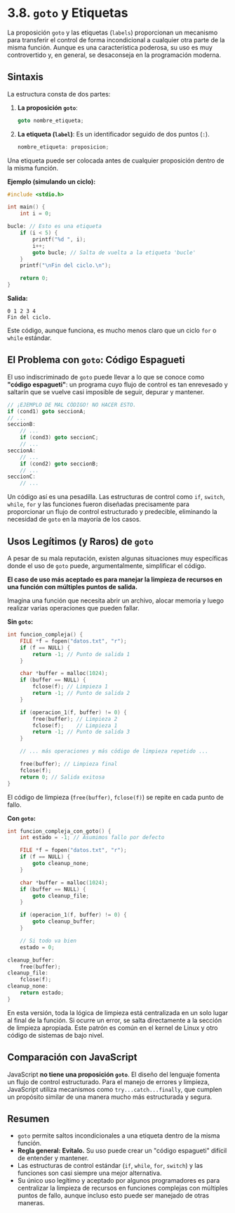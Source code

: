 # 3.8. `goto` y Etiquetas

La proposición `goto` y las etiquetas (`labels`) proporcionan un mecanismo para transferir el control de forma incondicional a cualquier otra parte de la misma función. Aunque es una característica poderosa, su uso es muy controvertido y, en general, se desaconseja en la programación moderna.

## Sintaxis

La estructura consta de dos partes:

1.  **La proposición `goto`**:

    ```c
    goto nombre_etiqueta;
    ```

2.  **La etiqueta (`label`)**: Es un identificador seguido de dos puntos (`:`).
    ```c
    nombre_etiqueta: proposicion;
    ```

Una etiqueta puede ser colocada antes de cualquier proposición dentro de la misma función.

**Ejemplo (simulando un ciclo):**

```c
#include <stdio.h>

int main() {
    int i = 0;

bucle: // Esto es una etiqueta
    if (i < 5) {
        printf("%d ", i);
        i++;
        goto bucle; // Salta de vuelta a la etiqueta 'bucle'
    }
    printf("\nFin del ciclo.\n");

    return 0;
}
```

**Salida:**

```
0 1 2 3 4
Fin del ciclo.
```

Este código, aunque funciona, es mucho menos claro que un ciclo `for` o `while` estándar.

## El Problema con `goto`: Código Espagueti

El uso indiscriminado de `goto` puede llevar a lo que se conoce como **"código espagueti"**: un programa cuyo flujo de control es tan enrevesado y saltarín que se vuelve casi imposible de seguir, depurar y mantener.

```c
// ¡EJEMPLO DE MAL CÓDIGO! NO HACER ESTO.
if (cond1) goto seccionA;
// ...
seccionB:
    // ...
    if (cond3) goto seccionC;
    // ...
seccionA:
    // ...
    if (cond2) goto seccionB;
    // ...
seccionC:
    // ...
```

Un código así es una pesadilla. Las estructuras de control como `if`, `switch`, `while`, `for` y las funciones fueron diseñadas precisamente para proporcionar un flujo de control estructurado y predecible, eliminando la necesidad de `goto` en la mayoría de los casos.

## Usos Legítimos (y Raros) de `goto`

A pesar de su mala reputación, existen algunas situaciones muy específicas donde el uso de `goto` puede, argumentalmente, simplificar el código.

**El caso de uso más aceptado es para manejar la limpieza de recursos en una función con múltiples puntos de salida.**

Imagina una función que necesita abrir un archivo, alocar memoria y luego realizar varias operaciones que pueden fallar.

**Sin `goto`:**

```c
int funcion_compleja() {
    FILE *f = fopen("datos.txt", "r");
    if (f == NULL) {
        return -1; // Punto de salida 1
    }

    char *buffer = malloc(1024);
    if (buffer == NULL) {
        fclose(f); // Limpieza 1
        return -1; // Punto de salida 2
    }

    if (operacion_1(f, buffer) != 0) {
        free(buffer); // Limpieza 2
        fclose(f);    // Limpieza 1
        return -1; // Punto de salida 3
    }

    // ... más operaciones y más código de limpieza repetido ...

    free(buffer); // Limpieza final
    fclose(f);
    return 0; // Salida exitosa
}
```

El código de limpieza (`free(buffer)`, `fclose(f)`) se repite en cada punto de fallo.

**Con `goto`:**

```c
int funcion_compleja_con_goto() {
    int estado = -1; // Asumimos fallo por defecto

    FILE *f = fopen("datos.txt", "r");
    if (f == NULL) {
        goto cleanup_none;
    }

    char *buffer = malloc(1024);
    if (buffer == NULL) {
        goto cleanup_file;
    }

    if (operacion_1(f, buffer) != 0) {
        goto cleanup_buffer;
    }

    // Si todo va bien
    estado = 0;

cleanup_buffer:
    free(buffer);
cleanup_file:
    fclose(f);
cleanup_none:
    return estado;
}
```

En esta versión, toda la lógica de limpieza está centralizada en un solo lugar al final de la función. Si ocurre un error, se salta directamente a la sección de limpieza apropiada. Este patrón es común en el kernel de Linux y otro código de sistemas de bajo nivel.

## Comparación con JavaScript

JavaScript **no tiene una proposición `goto`**. El diseño del lenguaje fomenta un flujo de control estructurado. Para el manejo de errores y limpieza, JavaScript utiliza mecanismos como `try...catch...finally`, que cumplen un propósito similar de una manera mucho más estructurada y segura.

## Resumen

- `goto` permite saltos incondicionales a una etiqueta dentro de la misma función.
- **Regla general: Evítalo.** Su uso puede crear un "código espagueti" difícil de entender y mantener.
- Las estructuras de control estándar (`if`, `while`, `for`, `switch`) y las funciones son casi siempre una mejor alternativa.
- Su único uso legítimo y aceptado por algunos programadores es para centralizar la limpieza de recursos en funciones complejas con múltiples puntos de fallo, aunque incluso esto puede ser manejado de otras maneras.
